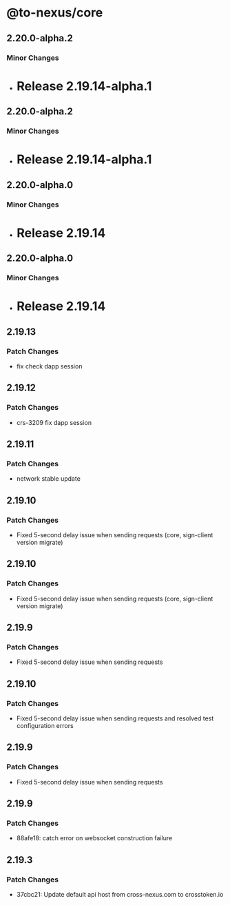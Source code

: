 # @to-nexus/core

## 2.20.0-alpha.2

### Minor Changes

- # Release 2.19.14-alpha.1

## 2.20.0-alpha.2

### Minor Changes

- # Release 2.19.14-alpha.1

## 2.20.0-alpha.0

### Minor Changes

- # Release 2.19.14

## 2.20.0-alpha.0

### Minor Changes

- # Release 2.19.14

## 2.19.13

### Patch Changes

- fix check dapp session

## 2.19.12

### Patch Changes

- crs-3209 fix dapp session

## 2.19.11

### Patch Changes

- network stable update

## 2.19.10

### Patch Changes

- Fixed 5-second delay issue when sending requests (core, sign-client version migrate)

## 2.19.10

### Patch Changes

- Fixed 5-second delay issue when sending requests (core, sign-client version migrate)

## 2.19.9

### Patch Changes

- Fixed 5-second delay issue when sending requests

## 2.19.10

### Patch Changes

- Fixed 5-second delay issue when sending requests and resolved test configuration errors

## 2.19.9

### Patch Changes

- Fixed 5-second delay issue when sending requests

## 2.19.9

### Patch Changes

- 88afe18: catch error on websocket construction failure

## 2.19.3

### Patch Changes

- 37cbc21: Update default api host from cross-nexus.com to crosstoken.io
